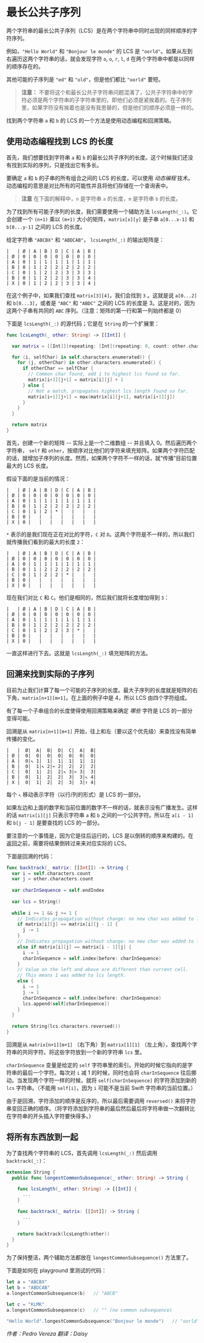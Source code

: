 # 最长公共子序列

两个字符串的最长公共子序列（LCS）是在两个字符串中同时出现的同样顺序的字符序列。

例如，`"Hello World"` 和 `"Bonjour le monde"` 的 LCS 是 `"oorld"`。如果从左到右遍历这两个字符串的话，就会发现字符 `o`, `o`, `r`, `l`, `d` 在两个字符串中都是以同样的顺序存在的。

其他可能的子序列是 `"ed"` 和 `"old"`，但是他们都比 `"oorld"` 要短。

> **注意：** 不要将这个和最长公共子字符串问题混淆了，公共子字符串中的字符必须是两个字符串的子字符串里的，即他们必须是紧挨着的。在子序列里，如果字符没有挨着也是没有我恩替的，但是他们的顺序必须是一样的。

找到两个字符串 `a` 和 `b` 的 LCS 的一个方法是使用动态编程和回溯策略。

## 使用动态编程找到 LCS 的长度

首先，我们想要找到字符串 `a` 和 `b` 的最长公共子序列的长度。这个时候我们还没有找到实际的序列，只是找出它有多长。

要确定 `a` 和 `b` 的子串的所有组合之间的 LCS 的长度，可以使用 *动态编程* 技术。动态编程的意思是对比所有的可能性并且将他们存储在一个查询表中。

> **注意** 在下面的解释中，`n` 是字符串 `a` 的长度，`m` 是字符串 `b` 的长度。

为了找到所有可能子序列的长度，我们需要使用一个辅助方法 `lcsLength(_:)`。它会创建一个 `(n+1)` 乘以 `(m+1)` 大小的矩阵，`matrix[x][y]` 是子串 `a[0...x-1]` 和 `b[0...y-1]` 之间的 LCS 的长度。

给定字符串 `"ABCBX"` 和 `"ABDCAB"`， `lcsLength(_:)` 的输出矩阵是：

```
|   | Ø | A | B | D | C | A | B |
| Ø | 0 | 0 | 0 | 0 | 0 | 0 | 0 |
| A | 0 | 1 | 1 | 1 | 1 | 1 | 1 |  
| B | 0 | 1 | 2 | 2 | 2 | 2 | 2 |
| C | 0 | 1 | 2 | 2 | 3 | 3 | 3 |
| B | 0 | 1 | 2 | 2 | 3 | 3 | 4 |
| X | 0 | 1 | 2 | 2 | 3 | 3 | 4 |
```

在这个例子中，如果我们查找 `matrix[3][4]`，我们会找到 `3` 。这就是说 `a[0...2]` 和 `b[0...3]`，或者是 `"ABC"` 和 `"ABDC"` 之间的 LCS 的长度是 3。这是对的，因为这两个子串有共同的 `ABC` 序列。（注意：矩阵的第一行和第一列始终都是 0）

下面是 `lcsLength(_:)` 的源代码；它是在 `String` 的一个扩展里：

```swift
func lcsLength(_ other: String) -> [[Int]] {

  var matrix = [[Int]](repeating: [Int](repeating: 0, count: other.characters.count+1), count: self.characters.count+1)

  for (i, selfChar) in self.characters.enumerated() {
	for (j, otherChar) in other.characters.enumerated() {
	  if otherChar == selfChar {
		// Common char found, add 1 to highest lcs found so far.
		matrix[i+1][j+1] = matrix[i][j] + 1
	  } else {
		// Not a match, propagates highest lcs length found so far.
		matrix[i+1][j+1] = max(matrix[i][j+1], matrix[i+1][j])
	  }
	}
  }

  return matrix
}
```

首先，创建一个新的矩阵 -- 实际上是一个二维数组 -- 并且填入 0。然后遍历两个字符串， `self` 和 `other`，按顺序对比他们的字符来填充矩阵。如果两个字符匹配的话，就增加子序列的长度。然而，如果两个字符不一样的话，就“传播”目前位置最大的 LCS 长度。

假设下面的是当前的情况：

```
|   | Ø | A | B | D | C | A | B |
| Ø | 0 | 0 | 0 | 0 | 0 | 0 | 0 |
| A | 0 | 1 | 1 | 1 | 1 | 1 | 1 |  
| B | 0 | 1 | 2 | 2 | 2 | 2 | 2 |
| C | 0 | 1 | 2 | * |   |   |   |
| B | 0 |   |   |   |   |   |   |
| X | 0 |   |   |   |   |   |   |
```

`*` 表示的是我们现在正在对比的字符，`C` 对 `D`。这两个字符是不一样的，所以我们就传播我们看到的最大的长度 `2`：

```
|   | Ø | A | B | D | C | A | B |
| Ø | 0 | 0 | 0 | 0 | 0 | 0 | 0 |
| A | 0 | 1 | 1 | 1 | 1 | 1 | 1 |  
| B | 0 | 1 | 2 | 2 | 2 | 2 | 2 |
| C | 0 | 1 | 2 | 2 | * |   |   |
| B | 0 |   |   |   |   |   |   |
| X | 0 |   |   |   |   |   |   |
```

现在我们对比 `C` 和 `C`。他们是相同的，然后我们就将长度增加得到 `3`：

```
|   | Ø | A | B | D | C | A | B |
| Ø | 0 | 0 | 0 | 0 | 0 | 0 | 0 |
| A | 0 | 1 | 1 | 1 | 1 | 1 | 1 |  
| B | 0 | 1 | 2 | 2 | 2 | 2 | 2 |
| C | 0 | 1 | 2 | 2 | 3 | * |   |
| B | 0 |   |   |   |   |   |   |
| X | 0 |   |   |   |   |   |   |
```

一直这样进行下去。这就是 `lcsLength(_:)` 填充矩阵的方法。

## 回溯来找到实际的子序列

目前为止我们计算了每一个可能的子序列的长度。最大子序列的长度就是矩阵的右下角，`matrix[n+1][m+1]`。在上面的例子中是 4，所以 LCS 由四个字符组成。

有了每一个子串组合的长度使得使用回溯策略来确定 *哪些* 字符是 LCS 的一部分变得可能。

回溯是从 `matrix[n+1][m+1]` 开始，往上和左（要以这个优先级）来查找没有简单传播的变化。

```
|   |  Ø|  A|  B|  D|  C|  A|  B|
| Ø |  0|  0|  0|  0|  0|  0|  0|
| A |  0|↖ 1|  1|  1|  1|  1|  1|  
| B |  0|  1|↖ 2|← 2|  2|  2|  2|
| C |  0|  1|  2|  2|↖ 3|← 3|  3|
| B |  0|  1|  2|  2|  3|  3|↖ 4|
| X |  0|  1|  2|  2|  3|  3|↑ 4|
```

每个 `↖` 移动表示字符（以行/列的形式）是 LCS 的一部分。

如果左边和上面的数字和当前位置的数字不一样的话，就表示没有广播发生。这样的话 `matrix[i][j]` 只表示字符串 `a` 和 `b` 之间的一个公共字符。所以在 `a[i - 1]` 和 `b[j - 1]` 是要查找的 LCS 的一部分。

要注意的一个事情是，因为它是往后运行的，LCS 是以倒转的顺序来构建的。在返回之前，需要将结果倒转过来来对应实际的 LCS。

下面是回溯的代码：

```swift
func backtrack(_ matrix: [[Int]]) -> String {
  var i = self.characters.count
  var j = other.characters.count
  
  var charInSequence = self.endIndex
  
  var lcs = String()
  
  while i >= 1 && j >= 1 {
	// Indicates propagation without change: no new char was added to lcs.
	if matrix[i][j] == matrix[i][j - 1] {
	  j -= 1
	}
	// Indicates propagation without change: no new char was added to lcs.
	else if matrix[i][j] == matrix[i - 1][j] {
	  i -= 1
	  charInSequence = self.index(before: charInSequence)
	}
	// Value on the left and above are different than current cell.
	// This means 1 was added to lcs length.
	else {
	  i -= 1
	  j -= 1
	  charInSequence = self.index(before: charInSequence)
	  lcs.append(self[charInSequence])
	}
  }
  
  return String(lcs.characters.reversed())
}
```  

回溯是从 `matrix[n+1][m+1]` （右下角）到 `matrix[1][1]` （左上角），查找两个字符串的共同字符。将这些字符放到一个新的字符串 `lcs` 里。

`charInSequence` 变量是给定的 `self` 字符串里的索引。开始的时候它指向的是字符串的最后一个字符。每次对 `i` 减 1 的时候，同时也会将 `charInSequence` 往后挪动。当发现两个字符一样的时候，就将 `self[charInSequence]` 的字符添加到新的 `lcs` 字符串。（不能用 `self[i]`，因为 `i` 可能不是当前 Swift 字符串的当前位置。）

由于是回溯，字符添加的顺序是反序的，所以最后需要调用 `reversed()` 来将字符串变回正确的顺序。（将字符添加到字符串的最后然后最后将字符串做一次翻转比在字符串的开头插入字符要快得多。）

## 将所有东西放到一起

为了查找两个字符串的 LCS，首先调用 `lcsLength(_:)` 然后调用 `backtrack(_:)`：

```swift
extension String {
  public func longestCommonSubsequence(_ other: String) -> String {

    func lcsLength(_ other: String) -> [[Int]] {
      ...
    }
    
    func backtrack(_ matrix: [[Int]]) -> String {
      ...
    }

    return backtrack(lcsLength(other))
  }
}
```

为了保持整洁，两个辅助方法都放在 `longestCommonSubsequence()` 方法里了。

下面是如何在 playground 里测试的代码：

```swift
let a = "ABCBX"
let b = "ABDCAB"
a.longestCommonSubsequence(b)   // "ABCB"

let c = "KLMK"
a.longestCommonSubsequence(c)   // "" (no common subsequence)

"Hello World".longestCommonSubsequence("Bonjour le monde")   // "oorld"
```

*作者：Pedro Vereza 翻译：Daisy*



